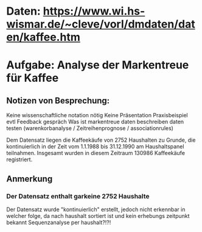 # Daten: https://www.wi.hs-wismar.de/~cleve/vorl/dmdaten/daten/kaffee.htm
# Aufgabe: Analyse der Markentreue für Kaffee

## Notizen von Besprechung:
Keine wissenschaftliche notation nötig 
Keine Präsentation 
Praxisbeispiel 
evtl Feedback gespräch 
Was ist markentreue 
daten beschreiben 
daten testen (warenkorbanalyse / Zeitreihenprognose / associationrules) 

Dem Datensatz liegen die Kaffeekäufe von 2752 Haushalten zu Grunde,
die kontinuierlich in der Zeit vom 1.1.1988 bis 31.12.1990 am Haushaltspanel teilnahmen.
Insgesamt wurden in diesem Zeitraum 130986 Kaffeekäufe registriert.

## Anmerkung
### Der Datensatz enthalt garkeine 2752 Haushalte
Der Datensatz wurde "kontinuierlich" erstellt, 
jedoch nicht erkennbar in welcher folge, da nach haushalt sortiert ist
und kein erhebungs zeitpunkt bekannt
Sequenzanalyse per haushalt?!?!


